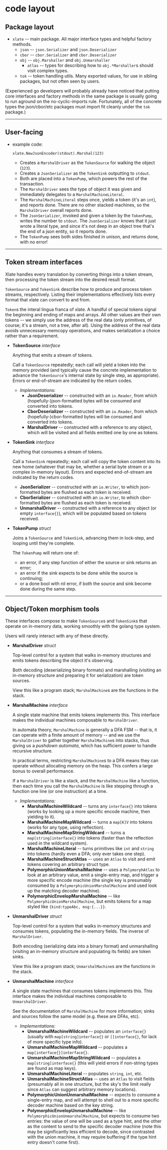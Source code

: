 code layout
===========

Package layout
--------------

- `xlate` -- main package.  All major interface types and helpful factory methods.
  - `json` -- `json.Serializer` and `json.Deserializer`
  - `cbor` -- `cbor.Serializer` and `cbor.Deserializer`
  - `obj` -- `obj.Marshaller` and `obj.Unmarshaller`
    - `atlas` -- types for describing how to `obj.*Marshaller`s should visit complex types.
  - `tok` -- token handling utils.  Many exported values, for use in sibling packages, but not often seen by users.

(Experienced go developers will probably already have noticed that putting core interfaces and factory methods in the same package is usually going to run aground on the no-cyclic-imports rule.
Fortunately, all of the concrete types the json/cbor/etc packages must import fit cleanly under the `tok` package.)

-----------
User-facing
-----------

- example code:
  ```
  xlate.NewJsonEncoder(stdout).Marshal(123)
  ```
  - Creates a `MarshalDriver` as the `TokenSource` for walking the object (`123`).
  - Creates a `JsonSerializer` as the `TokenSink` outputting to `stdout`.
  - Both are placed into a `TokenPump`, which powers the rest of the transaction.
  - The `MarshalDriver` sees the type of object it was given and immediately delegates to a `MarshalMachineLiteral`.
  - The `MarshalMachineLiteral` steps once, yields a token (it's an `int`), and reports done.  There are no other stacked machines, so the `MarshalDriver` overall reports done.
  - The `JsonSerializer`, invoked and given a token by the `TokenPump`, writes the number to `stdout`.  The `JsonSerializer` knows that it just wrote a literal type, and since it's not deep in an object tree that's the end of a json entity, so it reports done.
  - The `TokenPump` sees both sides finished in unison, and returns done, with no error!

-----------------------
Token stream interfaces
-----------------------

Xlate handles every translation by converting things into a token stream,
then processing the token stream into the desired result format.

`TokenSource` and `TokenSink` describe how to produce and process token streams, respectively.
Listing their implementations effectively lists every format that xlate can convert to and from.

`Token`s the interal lingua franca of xlate.
A handful of special tokens signal the beginning and ending of maps and arrays.
All other values are their own tokens -- we simply use the address of the real data
(only primitives, of course; it's a stream, not a tree, after all).
Using the address of the real data avoids unnecessary memcopy operations, and
makes serialization a choice rather than a requirement.

- **TokenSource** *interface*

  Anything that emits a stream of tokens.

  Call a `TokenSource` repeatedly; each call will yield a token into the memory provided
  (and typically cause the concrete implementation to advance the `TokenSource`'s internal state by single step, as appropriate).
  Errors or end-of-stream are indicated by the return codes.

  - *Implementations*:
    - **JsonDeserializer** -- constructed with an `io.Reader`, from which (hopefully-)json-formatted bytes will be consumed and converted into tokens.
    - **CborDeserializer** -- constructed with an `io.Reader`, from which (hopefully-)cbor-formatted bytes will be consumed and converted into tokens.
    - **MarshalDriver** -- constructed with a reference to any object, which will be visited and all fields emitted one by one as tokens.

- **TokenSink** *interface*

  Anything that consumes a stream of tokens.

  Call a `TokenSink` repeatedly; each call will copy the token content into its new home
  (whatever that may be, whether a serial byte stream or a complex in-memory layout).
  Errors and expected end-of-stream are indicated by the return codes.

    - **JsonSerializer** -- constructed with an `io.Writer`, to which json-formatted bytes are flushed as each token is received.
    - **CborSerializer** -- constructed with an `io.Writer`, to which cbor-formatted bytes are flushed as each token is received.
    - **UnmarshalDriver** -- constructed with a reference to any object (or empty `interface{}`), which will be populated based on tokens received.

- **TokenPump** *struct*

  Joins a `TokenSource` and `TokenSink`, advancing them in lock-step, and looping until they're complete.

  The `TokenPump` will return one of:
    - an error, if any step function of either the source or sink returns an error;
    - an error if the sink expects to be done while the source is continuing;
    - or a done bool with nil error, if both the source and sink become done during the same step.

---------------------------
Object/Token morphism tools
---------------------------

These interfaces compose to make `TokenSource`s and `TokenSink`s that operate on in-memory data,
working smoothly with the golang type system.

Users will rarely interact with any of these directly.

- **MarshalDriver** *struct*

  Top-level control for a system that walks in-memory structures and emits tokens
  describing the object it's observing.

  Both decoding (deserializing binary formats)
  and marshalling (visiting an in-memory structure and preparing it for serialization)
  are token sources.

  View this like a program stack; `MarshalMachine`s are the functions in the stack.

- **MarshalMachine** *interface*

  A single state machine that emits tokens implements this.
  This interface makes the individual machines composable to `MarshalDriver`.

  In automata theory, `MarshalMachine` is generally a DFA FSM -- that is,
  it can operate with a finite amount of memory -- and we use the `MarshalDriver`
  to gather together `MarshalMachine`s into stacks, thus giving us a
  *pushdown automata*, which has sufficient power to handle recursive structure.

  In practical terms, restricting `MarshalMachine`s to a DFA means they
  can operate without allocating memory on the heap.  This confers a large
  bonus to overall performance.

  If a `MarshalDriver` is like a stack, and the `MarshalMachine` like a function,
  then each time you call the `MarshalMachine` is like stepping through a function one
  line (or one instruction) at a time.

  - *Implementations:*
    - **MarshalMachineWildcard** -- turns any `interface{}` into tokens (works by looking up a more specific encode machine, then yielding to it).
    - **MarshalMachineMapWildcard** -- turns a `map[K]V` into tokens (works for any type, using reflection).
    - **MarshalMachineMapStringWildcard** -- turns a `map[string]interface{}` into tokens (faster than the reflection used in the wildcard system).
    - **MarshalMachineLiteral** -- turns primitives like `int` and `string` into tokens (hardly even a DFA; only ever takes one step).
    - **MarshalMachineStructAtlas** -- uses an `Atlas` to visit and emit tokens covering an arbitrary struct type.
    - **PolymorphicUnionMarshalMachine** -- uses a `PolymorphAtlas` to look at an arbitrary value, emit a single-entry map, and trigger a more specific encode machine (the single key is presumably consumed by a `PolymorphicUnionMarshalMachine` and used look up the matching decoder machine).
    - **PolymorphicEnvelopMarshalMachine** -- like `PolymorphicUnionMarshalMachine`, but emits tokens for a map styled like `{kind:typeAbc, msg:{...}}`.

- **UnmarshalDriver** *struct*

  Top-level control for a system that walks in-memory structures and consumes tokens,
  populating the in-memory fields.  The inverse of `MarshalDriver`.

  Both encoding (serializing data into a binary format)
  and unmarshalling (visiting an in-memory structure and populating its fields)
  are token sinks.

  View this like a program stack; `UnmarshalMachine`s are the functions in the stack.

- **UnmarshalMachine** *interface*

  A single state machines that consumes tokens implements this.
  This interface makes the individual machines composable to `UnmarshalDriver`.

  See the documentation of `MarshalMachine` for more information;
  sinks and sources follow the same model (e.g. these are DFAs, etc).

  - *Implementations:*
    - **UnmarshalMachineWildcard** -- populates an `interface{}` (usually with `map[string]interface{}` or `[]interface{}`, for lack of more specific type info).
    - **UnmarshalMachineMapWildcard** -- populates a `map[interface{}]interface{}`.
    - **UnmarshalMachineMapStringWildcard** -- populates a `map[string]interface{}` (this will yield errors if non-string types are found as map keys).
    - **UnmarshalMachineLiteral** -- populates `string`, `int`, etc.
    - **UnmarshalMachineStructAtlas** -- uses an `Atlas` to visit fields (presumably all in one structure, but the sky's the limit really since `Atlas` can suggest arbitrary memory locations).
    - **PolymorphicUnionUnmarshalMachine** -- expects to consume a single-entry map, and will attempt to shell out to a more specific decoder machine based on the key string.
    - **PolymorphicEnvelopUnmarshalMachine** -- like `PolymorphicUnionUnmarshalMachine`, but expects to consume two entries: the value of one will be used as a type hint, and the other as the content to send to the specific decoder machine (note this may be significantly less efficient to decode, since contrasted with the union machine, it may require buffering if the type hint entry doesn't come first).
